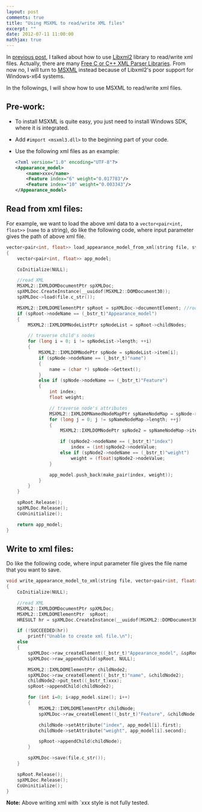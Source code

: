 ```yaml
---
layout: post
comments: true
title: "Using MSXML to read/write XML files"
excerpt: ""
date: 2012-07-11 11:00:00
mathjax: true
---
```


In [previous post](http://blog-ythu.github.io/2012/06/18/using-Libxml2/), I talked about how to use [Libxml2](http://www.xmlsoft.org/) library to read/write xml files. Actually, there are many [Free C or C++ XML Parser Libraries](http://lars.ruoff.free.fr/xmlcpp/). From now no, I will turn to [MSXML](http://msdn.microsoft.com/en-us/library/ms763742.aspx) instead because of Libxml2's poor support for Windows-x64 systems.

In the followings, I will show how to use MSXML to read/write xml files.

<!-- add TOC here -->
<div id="renderIn"></div>

## Pre-work:
- To install MSXML is quite easy, you just need to install Windows SDK, where it is integrated.
- Add `#import <msxml3.dll>` to the beginning part of your code.
- Use the following xml files as an example:

    ```xml
    <?xml version="1.0" encoding="UTF-8"?>
    <Appearance_model>
        <name>xxx</name>
        <Feature index="6" weight="0.017783"/>
        <Feature index="10" weight="0.003343"/>
    </Appearance_model>
    ```

## Read from xml files:
For example, we want to load the above xml data to a `vector<pair<int, float>>` (`name` to a string), do like the following code, where input parameter gives the path of above xml file.

```cpp
vector<pair<int, float>> load_appearance_model_from_xml(string file, string & name)
{
    vector<pair<int, float>> app_model;

    CoInitialize(NULL);

    //read XML
    MSXML2::IXMLDOMDocumentPtr spXMLDoc;
    spXMLDoc.CreateInstance(__uuidof(MSXML2::DOMDocument30));
    spXMLDoc->load(file.c_str());

    MSXML2::IXMLDOMElementPtr spRoot = spXMLDoc->documentElement; //root node
    if (spRoot->nodeName == (_bstr_t)"Appearance_model")
    {
        MSXML2::IXMLDOMNodeListPtr spNodeList = spRoot->childNodes;

        // traverse child's nodes
        for (long i = 0; i != spNodeList->length; ++i)
        {
            MSXML2::IXMLDOMNodePtr spNode = spNodeList->item[i];
            if (spNode->nodeName == (_bstr_t)"name")
            {
                name = (char *) spNode->Gettext();
            }
            else if (spNode->nodeName == (_bstr_t)"Feature")
            {
                int index;
                float weight;

                // traverse node's attributes
                MSXML2::IXMLDOMNamedNodeMapPtr spNameNodeMap = spNode->attributes;
                for (long j = 0; j != spNameNodeMap->length; ++j)
                {
                    MSXML2::IXMLDOMNodePtr spNode2 = spNameNodeMap->item[j];

                    if (spNode2->nodeName == (_bstr_t)"index")
                        index = (int)spNode2->nodeValue;
                    else if (spNode2->nodeName == (_bstr_t)"weight")
                        weight = (float)spNode2->nodeValue;
                }

                app_model.push_back(make_pair(index, weight));
            }
        }
    }

    spRoot.Release();
    spXMLDoc.Release();
    CoUninitialize();    

    return app_model;
}
```

## Write to xml files:
Do like the following code, where input parameter file gives the file name that you want to save.

```c++
void write_appearance_model_to_xml(string file, vector<pair<int, float>> app_model, string name)
{
    CoInitialize(NULL);

    //read XML
    MSXML2::IXMLDOMDocumentPtr spXMLDoc;
    MSXML2::IXMLDOMElementPtr  spRoot;
    HRESULT hr = spXMLDoc.CreateInstance(__uuidof(MSXML2::DOMDocument30));

    if (!SUCCEEDED(hr))
        printf("Unable to create xml file.\n");
    else
    {
        spXMLDoc->raw_createElement((_bstr_t)"Appearance_model", &spRoot);
        spXMLDoc->raw_appendChild(spRoot, NULL);

        MSXML2::IXMLDOMElementPtr childNode2;
        spXMLDoc->raw_createElement((_bstr_t)"name", &childNode2);
        childNode2->put_text((_bstr_t)xxx);
        spRoot->appendChild(childNode2);

        for (int i=0; i<app_model.size(); i++)
        {
            MSXML2::IXMLDOMElementPtr childNode;
            spXMLDoc->raw_createElement((_bstr_t)"Feature", &childNode);

            childNode->setAttribute("index", app_model[i].first);
            childNode->setAttribute("weight", app_model[i].second);

            spRoot->appendChild(childNode);
        }

        spXMLDoc->save(file.c_str());
    }

    spRoot.Release();
    spXMLDoc.Release();
    CoUninitialize();
}
```

**Note:** Above writing xml with `<name>xxx</name> style is not fully tested.
